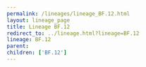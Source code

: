```yaml
---
permalink: /lineages/lineage_BF.12.html
layout: lineage_page
title: Lineage BF.12
redirect_to: ../lineage.html?lineage=BF.12
lineage: BF.12
parent: 
children: ['BF.12']
---
```

